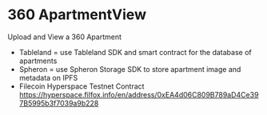 # 360 ApartmentView
Upload and View a 360 Apartment

- Tableland = use Tableland SDK and smart contract for the database of apartments
- Spheron = use Spheron Storage SDK to store apartment image and metadata on IPFS
- Filecoin Hyperspace Testnet Contract https://hyperspace.filfox.info/en/address/0xEA4d06C809B789aD4Ce397B5995b3f7039a9b228